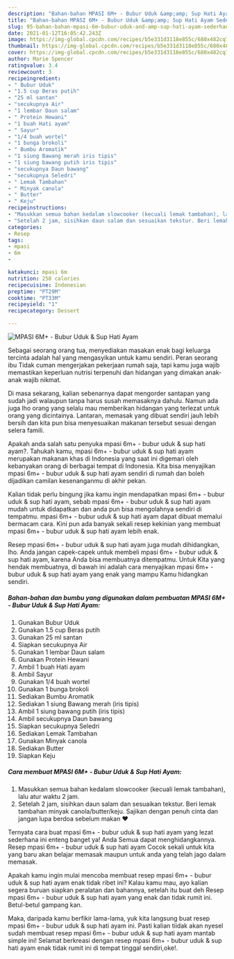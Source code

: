 ```yaml
---
description: "Bahan-bahan MPASI 6M+ - Bubur Uduk &amp;amp; Sup Hati Ayam Sederhana Untuk Jualan"
title: "Bahan-bahan MPASI 6M+ - Bubur Uduk &amp;amp; Sup Hati Ayam Sederhana Untuk Jualan"
slug: 95-bahan-bahan-mpasi-6m-bubur-uduk-and-amp-sup-hati-ayam-sederhana-untuk-jualan
date: 2021-01-12T16:05:42.243Z
image: https://img-global.cpcdn.com/recipes/b5e331d3118e855c/680x482cq70/mpasi-6m-bubur-uduk-sup-hati-ayam-foto-resep-utama.jpg
thumbnail: https://img-global.cpcdn.com/recipes/b5e331d3118e855c/680x482cq70/mpasi-6m-bubur-uduk-sup-hati-ayam-foto-resep-utama.jpg
cover: https://img-global.cpcdn.com/recipes/b5e331d3118e855c/680x482cq70/mpasi-6m-bubur-uduk-sup-hati-ayam-foto-resep-utama.jpg
author: Marie Spencer
ratingvalue: 3.4
reviewcount: 3
recipeingredient:
- " Bubur Uduk"
- "1.5 cup Beras putih"
- "25 ml santan"
- "secukupnya Air"
- "1 lembar Daun salam"
- " Protein Hewani"
- "1 buah Hati ayam"
- " Sayur"
- "1/4 buah wortel"
- "1 bunga brokoli"
- " Bumbu Aromatik"
- "1 siung Bawang merah iris tipis"
- "1 siung bawang putih iris tipis"
- "secukupnya Daun bawang"
- "secukupnya Seledri"
- " Lemak Tambahan"
- " Minyak canola"
- " Butter"
- " Keju"
recipeinstructions:
- "Masukkan semua bahan kedalam slowcooker (kecuali lemak tambahan), lalu atur waktu 2 jam."
- "Setelah 2 jam, sisihkan daun salam dan sesuaikan tekstur. Beri lemak tambahan minyak canola/butter/keju. Sajikan dengan penuh cinta dan jangan lupa berdoa sebelum makan ♥️"
categories:
- Resep
tags:
- mpasi
- 6m
- 

katakunci: mpasi 6m  
nutrition: 258 calories
recipecuisine: Indonesian
preptime: "PT29M"
cooktime: "PT33M"
recipeyield: "1"
recipecategory: Dessert

---
```



![MPASI 6M+ - Bubur Uduk &amp; Sup Hati Ayam](https://img-global.cpcdn.com/recipes/b5e331d3118e855c/680x482cq70/mpasi-6m-bubur-uduk-sup-hati-ayam-foto-resep-utama.jpg)

Sebagai seorang orang tua, menyediakan masakan enak bagi keluarga tercinta adalah hal yang mengasyikan untuk kamu sendiri. Peran seorang ibu Tidak cuman mengerjakan pekerjaan rumah saja, tapi kamu juga wajib memastikan keperluan nutrisi terpenuhi dan hidangan yang dimakan anak-anak wajib nikmat.

Di masa  sekarang, kalian sebenarnya dapat mengorder santapan yang sudah jadi walaupun tanpa harus susah memasaknya dahulu. Namun ada juga lho orang yang selalu mau memberikan hidangan yang terlezat untuk orang yang dicintainya. Lantaran, memasak yang dibuat sendiri jauh lebih bersih dan kita pun bisa menyesuaikan makanan tersebut sesuai dengan selera famili. 



Apakah anda salah satu penyuka mpasi 6m+ - bubur uduk &amp; sup hati ayam?. Tahukah kamu, mpasi 6m+ - bubur uduk &amp; sup hati ayam merupakan makanan khas di Indonesia yang saat ini digemari oleh kebanyakan orang di berbagai tempat di Indonesia. Kita bisa menyajikan mpasi 6m+ - bubur uduk &amp; sup hati ayam sendiri di rumah dan boleh dijadikan camilan kesenanganmu di akhir pekan.

Kalian tidak perlu bingung jika kamu ingin mendapatkan mpasi 6m+ - bubur uduk &amp; sup hati ayam, sebab mpasi 6m+ - bubur uduk &amp; sup hati ayam mudah untuk didapatkan dan anda pun bisa mengolahnya sendiri di tempatmu. mpasi 6m+ - bubur uduk &amp; sup hati ayam dapat dibuat memalui bermacam cara. Kini pun ada banyak sekali resep kekinian yang membuat mpasi 6m+ - bubur uduk &amp; sup hati ayam lebih enak.

Resep mpasi 6m+ - bubur uduk &amp; sup hati ayam juga mudah dihidangkan, lho. Anda jangan capek-capek untuk membeli mpasi 6m+ - bubur uduk &amp; sup hati ayam, karena Anda bisa membuatnya ditempatmu. Untuk Kita yang hendak membuatnya, di bawah ini adalah cara menyajikan mpasi 6m+ - bubur uduk &amp; sup hati ayam yang enak yang mampu Kamu hidangkan sendiri.

<!--inarticleads1-->

##### Bahan-bahan dan bumbu yang digunakan dalam pembuatan MPASI 6M+ - Bubur Uduk &amp; Sup Hati Ayam:

1. Gunakan  Bubur Uduk
1. Gunakan 1.5 cup Beras putih
1. Gunakan 25 ml santan
1. Siapkan secukupnya Air
1. Gunakan 1 lembar Daun salam
1. Gunakan  Protein Hewani
1. Ambil 1 buah Hati ayam
1. Ambil  Sayur
1. Gunakan 1/4 buah wortel
1. Gunakan 1 bunga brokoli
1. Sediakan  Bumbu Aromatik
1. Sediakan 1 siung Bawang merah (iris tipis)
1. Ambil 1 siung bawang putih (iris tipis)
1. Ambil secukupnya Daun bawang
1. Siapkan secukupnya Seledri
1. Sediakan  Lemak Tambahan
1. Gunakan  Minyak canola
1. Sediakan  Butter
1. Siapkan  Keju




<!--inarticleads2-->

##### Cara membuat MPASI 6M+ - Bubur Uduk &amp; Sup Hati Ayam:

1. Masukkan semua bahan kedalam slowcooker (kecuali lemak tambahan), lalu atur waktu 2 jam.
1. Setelah 2 jam, sisihkan daun salam dan sesuaikan tekstur. Beri lemak tambahan minyak canola/butter/keju. Sajikan dengan penuh cinta dan jangan lupa berdoa sebelum makan ♥️




Ternyata cara buat mpasi 6m+ - bubur uduk &amp; sup hati ayam yang lezat sederhana ini enteng banget ya! Anda Semua dapat menghidangkannya. Resep mpasi 6m+ - bubur uduk &amp; sup hati ayam Cocok sekali untuk kita yang baru akan belajar memasak maupun untuk anda yang telah jago dalam memasak.

Apakah kamu ingin mulai mencoba membuat resep mpasi 6m+ - bubur uduk &amp; sup hati ayam enak tidak ribet ini? Kalau kamu mau, ayo kalian segera buruan siapkan peralatan dan bahannya, setelah itu buat deh Resep mpasi 6m+ - bubur uduk &amp; sup hati ayam yang enak dan tidak rumit ini. Betul-betul gampang kan. 

Maka, daripada kamu berfikir lama-lama, yuk kita langsung buat resep mpasi 6m+ - bubur uduk &amp; sup hati ayam ini. Pasti kalian tiidak akan nyesel sudah membuat resep mpasi 6m+ - bubur uduk &amp; sup hati ayam mantab simple ini! Selamat berkreasi dengan resep mpasi 6m+ - bubur uduk &amp; sup hati ayam enak tidak rumit ini di tempat tinggal sendiri,oke!.

